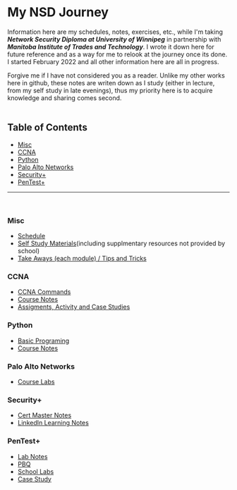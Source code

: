<h1>My NSD Journey</h1>

Information here are my schedules, notes, exercises, etc., while I'm taking ***Network Security Diploma at University of Winnipeg*** in partnership with ***Manitoba Institute of Trades and Technology***. I wrote it down here for future reference and as a way for me to relook at the journey once its done. I started February 2022 and all other information here are all in progress.

Forgive me if I have not considered you as a reader. Unlike my other works here in github, these notes are writen down as I study (either in lecture, from my self study in late evenings), thus my priority here is to acquire knowledge and sharing comes second.
<br /><br />

<h2>Table of Contents</h2>

<!-- TOC -->

- [Misc](#misc)
- [CCNA](#ccna)
- [Python](#python)
- [Palo Alto Networks](#palo-alto-networks)
- [Security+](#security)
- [PenTest+](#pentest)

<!-- /TOC -->
<hr />
<br />

### Misc
* [Schedule](PDFs/FT_NSD_Feb2022.docx.pdf)
* [Self Study Materials](selfStudy.md)(including supplmentary resources not provided by school)
* [Take Aways (each module) / Tips and Tricks](tipsandtricks.md)
  
### CCNA
  * [CCNA Commands](CCNA/commands.md)
  * [Course Notes](CCNA/randomNotes.md)
  * [Assigments, Activity and Case Studies](CCNA/assignments.md)
  
### Python
  * [Basic Programing](PYTHON/module1/)
  * [Course Notes](PYTHON/source/readme.md)


### Palo Alto Networks
  * [Course Labs](paloAlto/paloAltoNote.md)

### Security+
  * [Cert Master Notes](sec+/notesCM.md)
  * [LinkedIn Learning Notes](sec+/notesLL.md)

### PenTest+
  * [Lab Notes](pentest+/labNotes.md)
  * [PBQ](pentest+/pbq.md)
  * [School Labs](pentest+/pdfs/)
  * [Case Study](pentest+/casestudy/caseStudy.md)
